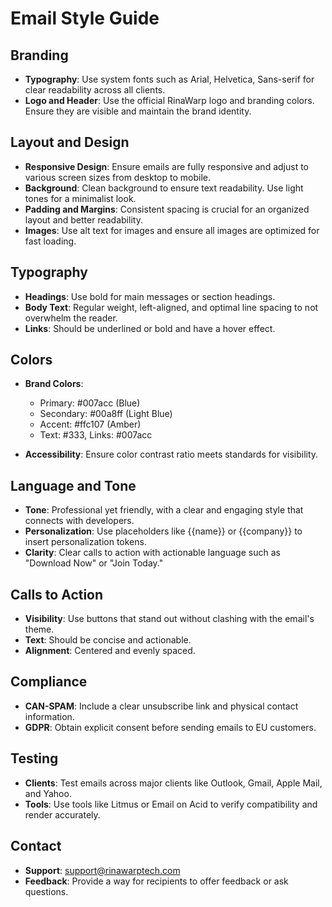 # Email Style Guide

## Branding

- **Typography**: Use system fonts such as Arial, Helvetica, Sans-serif for clear readability across all clients.
- **Logo and Header**: Use the official RinaWarp logo and branding colors. Ensure they are visible and maintain the brand identity.

## Layout and Design

- **Responsive Design**: Ensure emails are fully responsive and adjust to various screen sizes from desktop to mobile.
- **Background**: Clean background to ensure text readability. Use light tones for a minimalist look.
- **Padding and Margins**: Consistent spacing is crucial for an organized layout and better readability.
- **Images**: Use alt text for images and ensure all images are optimized for fast loading.

## Typography

- **Headings**: Use bold for main messages or section headings.
- **Body Text**: Regular weight, left-aligned, and optimal line spacing to not overwhelm the reader.
- **Links**: Should be underlined or bold and have a hover effect.

## Colors

- **Brand Colors**: 
  - Primary: #007acc (Blue)
  - Secondary: #00a8ff (Light Blue)
  - Accent: #ffc107 (Amber)
  - Text: #333, Links: #007acc

- **Accessibility**: Ensure color contrast ratio meets standards for visibility.

## Language and Tone

- **Tone**: Professional yet friendly, with a clear and engaging style that connects with developers.
- **Personalization**: Use placeholders like {{name}} or {{company}} to insert personalization tokens.
- **Clarity**: Clear calls to action with actionable language such as "Download Now" or "Join Today."

## Calls to Action

- **Visibility**: Use buttons that stand out without clashing with the email's theme.
- **Text**: Should be concise and actionable.
- **Alignment**: Centered and evenly spaced.

## Compliance

- **CAN-SPAM**: Include a clear unsubscribe link and physical contact information.
- **GDPR**: Obtain explicit consent before sending emails to EU customers.

## Testing

- **Clients**: Test emails across major clients like Outlook, Gmail, Apple Mail, and Yahoo.
- **Tools**: Use tools like Litmus or Email on Acid to verify compatibility and render accurately.

## Contact

- **Support**: [support@rinawarptech.com](mailto:support@rinawarptech.com)
- **Feedback**: Provide a way for recipients to offer feedback or ask questions.
